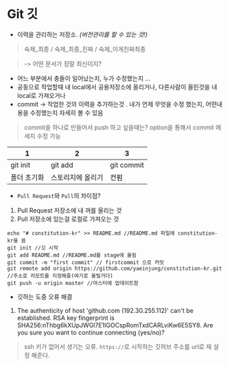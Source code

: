 # Git 깃

- 이력을 관리하는 저장소. _(버전관리를 할 수 있는 것!)_

> 숙제_최종 / 숙제_최종_진짜 / 숙제_이게진짜최종

> -> 어떤 문서가 정말 최신이지?

- 어느 부분에서 충돌이 일어났는지, 누가 수정했는지 ...
- 공동으로 작업할때 내 local에서 공용저장소에 올리거나, 다른사람이 올린것을 내 local로 가져오거나
- commit -> 작업한 것의 이력을 추가하는것 . 내가 언제 무엇을 수정 했는지, 어떤내용을 수정했는지 자세히 볼 수 있음

> commit을 하나로 만들어서 push 하고 싶을때는? option을 통해서 commit 메세지 수정 가능

1 | 2 | 3
-- | -- | --
git init | git add | git commit
폴더 초기화 | 스토리지에 올리기 | 컨펌

- `Pull Request`와  `Pull`의 차이점?

1. Pull Request 저장소에 내 꺼를 올리는 것
2. Pull 저장소에 있는걸 로컬로 가져오는 것

```
echo "# constitution-kr" >> README.md //README.md 파일에 constitution-kr을 씀
git init //깃 시작
git add README.md //README.md를 stage에 올림 
git commit -m "first commit" // firstcommit 으로 커밋
git remote add origin https://github.com/yaeinjung/constitution-kr.git //주소로 리모트를 지정해줌(여기로 올릴거다)
git push -u origin master //마스터에 업데이트함
```

- 깃하는 도중 오류 해결

1. The authenticity of host 'github.com (192.30.255.112)' can't be established. RSA key fingerprint is SHA256:nThbg6kXUpJWGl7E1IGOCspRomTxdCARLviKw6E5SY8. Are you sure you want to continue connecting (yes/no)?

> ssh 키가 없어서 생기는 오류. `https://`로 시작하는 깃허브 주소를 url로 재 설정 해준다.







